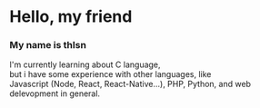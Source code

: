 # Hello, my friend
### My name is thlsn <br />

I'm currently learning about C language,<br />but i have some experience with other languages, like<br />
Javascript (Node, React, React-Native...), PHP, Python, and web delevopment in general.

